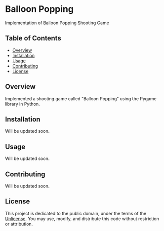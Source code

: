 # Balloon Popping

Implementation of Balloon Popping Shooting Game

## Table of Contents

- [Overview](#overview)
- [Installation](#installation)
- [Usage](#usage)
- [Contributing](#contributing)
- [License](#license)

## Overview

Implemented a shooting game called "Balloon Popping" using the Pygame library in Python.

## Installation

Will be updated soon.

## Usage

Will be updated soon.

## Contributing

Will be updated soon.

## License

This project is dedicated to the public domain, under the terms of the [Unlicense](http://unlicense.org/). You may use, modify, and distribute this code without restriction or attribution.
